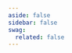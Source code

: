 ```yaml
---
aside: false
sidebar: false
swag:
  related: false
---
```


<SwagLanding>
    <template #title>Build the functionalities merchants need</template>
    <template #description>
        Leverage Shopware's extension APIs to build unique extensions that boost merchants' businesses. Use the powerful plugin system to build highly custom extensions or apps using the platform of your choice..
    </template>
    <template #ctas>
        <PageRef page="/docs/guides/plugins/apps/app-base-guide.html" title="Build your first Shopware app" sub="Learn how to set up your development environment and start coding within a couple of minutes." />
    </template>
    <template #exposed>
        <SwagLandingCardList>
            <template #title>Starter guides</template>
            <template #description>
                The number of topics that are available for exploration can be overwhelming. To help you navigate this complexity, we have curated tutorials that are designed to familiarize you with some of our core concepts.
            </template>
            <template #cards>
            <!--<SwagLandingCard page="https://github.com/shopware/app-php-sdk/blob/main/docs/01-getting_started.md">
                    <template #title>App SDK</template>
                    <template #sub>Tools and libraries that simplify the custom app development process for the Shopware platform.</template>
                </SwagLandingCard>-->
            <!--<SwagLandingCard page="/docs/guides/plugins/apps/local-development/app-development-with-platform-sh.html">
                    <template #title>Local app development</template>
                    <template #sub>Learn how to develop your app on Platform.sh or with Docker.</template>
                </SwagLandingCard>-->
            <PageRef page="/docs/guides/plugins/apps/starter/product-translator.html">
                <template #title></template>
                <template #sub>Learn how to set up an app server and read/write data to the Shopware APIs.</template>
            </PageRef>
            <PageRef page="/docs/guides/plugins/apps/starter/add-api-endpoint.html">
                <template #title>Add custom API</template>
                <template #sub>Learn how to add different custom API endpoints that delivers dynamic data.</template>
            </PageRef>
            <PageRef page="/docs/guides/plugins/apps/starter/starter-admin-extension.html">
                <template #title>Extend Admin UI</template>
                <template #sub>Learn how to extend modules for the admin panel using Admin Extension API.</template>
            </PageRef>
            <!--<SwagLandingCard page="/docs/guides/plugins/apps/hosting-guide/">
                    <template #title>Hosting guide</template>
                    <template #sub>Not all apps need hosting. Explore the server options.</template>
                </SwagLandingCard>-->
            </template>
        </SwagLandingCardList>
        <SwagLandingCardList>
            <template #title>Highlights</template>
            <template #description>
                Apps can add and customize new features and functionalities to your Shopware store. These can include things like payment gateways, product catalogs, search filters, and more.
            </template>
            <div class="grid gap-8">
                <div class="grid md:grid-cols-2 gap-8">
                    <SwagCardSummary icon="shopping-cart">
                        <template #title>Checkout</template>
                        <ul>
                            <li><a href="/docs/guides/plugins/apps/app-scripts/cart-manipulation#calculating-the-cart">Calculate cart</a></li>
                            <li><a href="/docs/guides/plugins/apps/app-scripts/cart-manipulation#add-a-relative-discount">Define custom prices and evaluate discounts</a></li>
                            <li><a href="/docs/guides/plugins/apps/tax-provider#tax-provider-endpoint">Tax provider</a></li>
                            <li><a href="/docs/guides/plugins/apps/app-scripts/cart-manipulation#split-line-items">Modify line items and add custom data</a></li>
                            <li><a href="/docs/guides/plugins/apps/custom-data/">Filter checkout options</a></li>
                            <li><a href="/docs/guides/plugins/apps/app-scripts/cart-manipulation.html#rule-based-cart-scripts">Rule-based scripts</a></li>
                            <li><a href="/docs/guides/plugins/apps/app-scripts/cart-manipulation.html#add-errors-and-notifications-to-the-cart">Errors and notifications</a></li>
                            <li><a href="/docs/guides/plugins/apps/payment">Payment & Refunds</a></li>
                        </ul>
                    </SwagCardSummary>
                    <SwagCardSummary icon="storefront">
                        <template #title>Storefront & Administration</template>
                        <ul>
                            <li><a href="/docs/guides/plugins/apps/administration/add-custom-modules">Define features</a></li>
                            <li><a href="/docs/guides/plugins/apps/administration/add-custom-action-button">Add action button</a></li>
                            <li><a href="/docs/guides/plugins/apps/custom-data/custom-fields">Add custom fields</a></li>
                            <li><a href="/docs/guides/plugins/apps/custom-data/custom-entities">Create custom entities</a></li>
                            <li><a href="/docs/guides/plugins/apps/administration/add-custom-action-button#providing-feedback-in-the-administration">Send notification</a></li>
                            <li><a href="/docs/guides/plugins/plugins/storefront/customize-templates">Templates</a></li>
                            <li><a href="/docs/guides/plugins/apps/storefront/apps-as-themes">Themes</a></li>
                        </ul>
                    </SwagCardSummary>
                </div>
                <div class="grid md:grid-cols-3 gap-8">
                    <SwagCardSummary icon="content">
                        <template #title>Content</template>
                        <ul>
                            <li><a href="/docs/concepts/commerce/content/shopping-experiences-cms">Redefine shopping experiences</a></li>
                            <li><a href="/docs/guides/plugins/apps/content/cms/add-custom-cms-blocks#overview">Customized layout styling</a></li>
                            <li><a href="/docs/concepts/commerce/content/shopping-experiences-cms.html#hydration-of-dynamic-content">Static and dynamic CMS website</a></li>
                            <li><a href="/docs/guides/plugins/apps/content/cms/add-custom-cms-blocks#defining-slots">Apply desired CMS layout</a></li>
                            <li><a href="/docs/guides/plugins/apps/custom-data/custom-fields">Custom fields</a></li>
                            <li><a href="/docs/guides/plugins/apps/app-scripts/#translation">Translations</a></li>
                        </ul>
                    </SwagCardSummary>
                    <SwagCardSummary icon="inventory">
                        <template #title>Products and Catalog</template>
                        <ul>
                            <li><a href="/docs/guides/plugins/apps/app-scripts/data-loading">Store details</a></li>
                            <li><a href="/docs/guides/plugins/apps/app-scripts/data-loading#search-criteria">Search</a></li>
                            <li><a href="/docs/guides/plugins/apps/app-scripts/data-loading.html#loading-data">Stock availability</a></li>
                            <li><a href="/docs/guides/plugins/apps/app-scripts/data-loading.html#adding-data-to-the-page-object">New products and categories</a></li>
                            <li><a href="/docs/guides/plugins/apps/app-scripts/custom-endpoints#caching">Cache configuration</a></li>
                        </ul>
                    </SwagCardSummary>
                    <SwagCardSummary icon="crossselling">
                        <template #title>Workflow</template>
                        <ul>
                            <li><a href="/docs/guides/plugins/apps/flow-builder/add-custom-flow-actions-from-app-system">Build workflow</a></li>
                            <li><a href="/docs/guides/plugins/apps/app-base-guide.html#webhooks">Create webhooks</a></li>
                            <li><a href="/docs/guides/plugins/plugins/checkout/document/add-custom-document-type#adding-a-generator">Generate documents</a></li>
                            <li><a href="/docs/guides/plugins/apps/rule-builder/add-custom-rule-conditions">Rule builder</a></li>
                        </ul>
                    </SwagCardSummary>
                </div>
            </div>
        </SwagLandingCardList>
    </template>
    <!--<template #exposed2>
        <SwagLandingCardList>
            <template #title>Product areas</template>
            <template #description>
                If you prefer to dig into a specific topic directly, choose from one of the product areas. You can also find them on the left all the time.
            </template>
            <template #cards>
                <SwagLandingCard page="./cart/">
                    <template #title>Cart</template>
                    <template #sub>Modify the cart, add custom data or calculate taxes</template>
                </SwagLandingCard>
                <SwagLandingCard page="./checkout/">
                    <template #title>Checkout</template>
                    <template #sub>Apply discounts, price calculations or control shipping method availabilities</template>
                </SwagLandingCard>
                <SwagLandingCard page="./payment/">
                    <template #title>Payment</template>
                    <template #sub>Handle payments from different gateways or process refunds</template>
                </SwagLandingCard>
                <SwagLandingCard page="./storefront/">
                    <template #title>Storefront</template>
                    <template #sub>Build extensions or themes for the customer storefront using templates or custom styles</template>
                </SwagLandingCard>
                <SwagLandingCard page="./administration/">
                    <template #title>Administration</template>
                    <template #sub>Explore the possibilities of custom admin modules or extensions</template>
                </SwagLandingCard>
                <SwagLandingCard page="./content/">
                    <template #title>Content</template>
                    <template #sub>Build custom content elements or add custom fields to existing entities</template>
                </SwagLandingCard>
                <SwagLandingCard page="./flow-builder/">
                    <template #title>Flow Builder</template>
                    <template #sub>Add custom actions that for third party integrations or automate processes</template>
                </SwagLandingCard>
                <SwagLandingCard page="./products-and-catalog/">
                    <template #title>Products & Catalog</template>
                    <template #sub>Extend the product definition or add custom fields to the product</template>
                </SwagLandingCard>
                <SwagLandingCard page="./workflow/">
                    <template #title>Workflow</template>
                    <template #sub>Build custom states and transitions for orders or add custom fields to existing entities</template>
                </SwagLandingCard>
            </template>
        </SwagLandingCardList>
    </template>-->
    <!--<template #exposed3>
        <SwagLandingCardList>
            <template #title>Related topics</template>
            <template #cards>
                <SwagLandingCard page="/docs/guides/plugins/apps/local-development/app-development-with-platform-sh.html">
                    <template #title>Add apps locally</template>
                    <template #sub>Learn how to add app server to your local development setup on Platform.sh or with Docker.</template>
                </SwagLandingCard>
                <SwagLandingCard page="/docs/guides/plugins/apps/starter/starter-admin-extension.html">
                    <template #title>Shopware CLI</template>
                    <template #sub>Your tool when it comes to app development, installation, and deployments.</template>
                </SwagLandingCard>
            <SwagLandingCard page="/docs/guides/plugins/apps/hosting-guide/">
                    <template #title>Hosting guide</template>
                    <template #sub>Not all apps need hosting. Explore the server options.</template>
                </SwagLandingCard>
            <SwagLandingCard page="/docs/guides/plugins/apps/app-scripts/">
                    <template #title>App scripts</template>
                    <template #sub>Leverage app scripts to customize the checkout or fetch additional data in your Storefront.</template>
                </SwagLandingCard>
            <SwagLandingCard page="/docs/guides/plugins/apps/app-scripts/">
                    <template  #title>Customize templates</template>
                    <template #sub>Custom templates let you extend or modify the appearance of parts of your Storefront.</template>
                </SwagLandingCard>
                <SwagLandingCard page="/docs/guides/plugins/apps/starter/starter-admin-extension.html">
                    <template #title>Admin Extensions</template>
                    <template #sub>Build powerful modules for the admin panel using our new Admin Extension API.</template>
                </SwagLandingCard>
            </template>
        </SwagLandingCardList>
    </template>-->
</SwagLanding>
